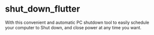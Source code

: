 # shut_down_flutter
 With this convenient and automatic PC shutdown tool to easily schedule your computer to Shut down, and close power at any time you want.
